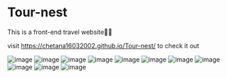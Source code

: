# Tour-nest
This is a front-end travel website💫💫

visit  https://chetana16032002.github.io/Tour-nest/ to check it out 

![image](https://user-images.githubusercontent.com/91176005/135742823-8454d79d-b8b3-4c93-a475-ac39e1fcbe45.png)
![image](https://user-images.githubusercontent.com/91176005/135742833-a7a95c20-6c61-42df-a012-07adafa57932.png)
![image](https://user-images.githubusercontent.com/91176005/135742842-53aaf02c-8d55-45b9-9270-15b07914bb1e.png)
![image](https://user-images.githubusercontent.com/91176005/135742853-8964beba-e599-4e98-baad-7b9e75de68e4.png)
![image](https://user-images.githubusercontent.com/91176005/135742856-11c71813-30a8-42b5-9016-cb4510389a22.png)
![image](https://user-images.githubusercontent.com/91176005/135742858-66bcb467-3bf8-4b7a-ac8a-c200a9554aa2.png)
![image](https://user-images.githubusercontent.com/91176005/135742868-3a3b730c-ee5f-4187-8962-2d7e777df46e.png)
![image](https://user-images.githubusercontent.com/91176005/135742879-1cca54b9-6179-46ba-81c9-27c15f91f1d4.png)
![image](https://user-images.githubusercontent.com/91176005/135742886-f8db1769-2d7a-444a-a8fb-58d298fb9bac.png)
![image](https://user-images.githubusercontent.com/91176005/135742898-6f18ae0b-5941-438d-92b2-b5cb015d8252.png)
![image](https://user-images.githubusercontent.com/91176005/135742906-fd37052c-b9a3-467e-9dde-5c970bed6cef.png)


